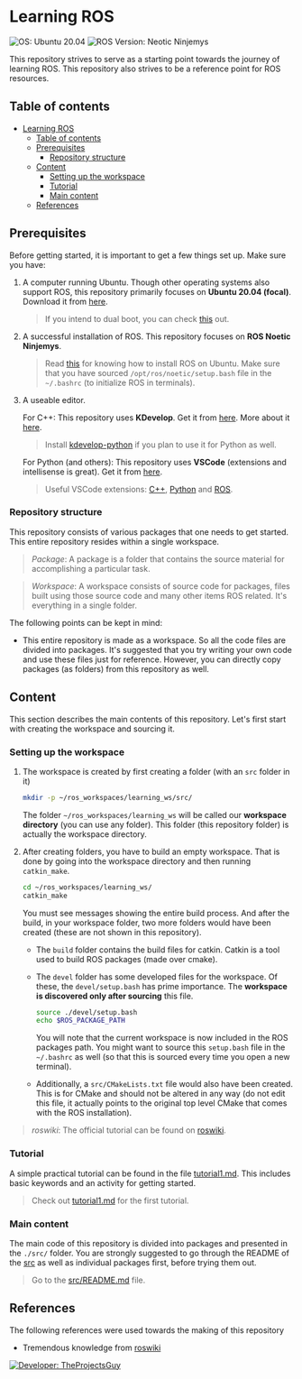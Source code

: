 # Learning ROS

![OS: Ubuntu 20.04][os-tag] ![ROS Version: Neotic Ninjemys][rosversion-tag]

This repository strives to serve as a starting point towards the journey of learning ROS. This repository also strives to be a reference point for ROS resources.

## Table of contents

- [Learning ROS](#learning-ros)
    - [Table of contents](#table-of-contents)
    - [Prerequisites](#prerequisites)
        - [Repository structure](#repository-structure)
    - [Content](#content)
        - [Setting up the workspace](#setting-up-the-workspace)
        - [Tutorial](#tutorial)
        - [Main content](#main-content)
    - [References](#references)

## Prerequisites

Before getting started, it is important to get a few things set up. Make sure you have:

1. A computer running Ubuntu. Though other operating systems also support ROS, this repository primarily focuses on **Ubuntu 20.04 (focal)**. Download it from [here][ubuntu-download].
    > If you intend to dual boot, you can check [this][ubuntu-dualboot] out.
2. A successful installation of ROS. This repository focuses on **ROS Noetic Ninjemys**.
    > Read [this][ros-installation] for knowing how to install ROS on Ubuntu. Make sure that you have sourced `/opt/ros/noetic/setup.bash` file in the `~/.bashrc` (to initialize ROS in terminals).
3. A useable editor.

    For C++: This repository uses **KDevelop**. Get it from [here](https://www.kdevelop.org/). More about it [here](http://wiki.ros.org/IDEs#KDevelop).
    > Install [kdevelop-python](https://apps.kde.org/en/kdev-python) if you plan to use it for Python as well.

    For Python (and others): This repository uses **VSCode** (extensions and intellisense is great). Get it from [here][vscode-website].
    > Useful VSCode extensions: [C++][vscode-ext-cpp], [Python][vscode-ext-python] and [ROS][vscode-ext-ros].

### Repository structure

This repository consists of various packages that one needs to get started. This entire repository resides within a single workspace.

> _Package_: A package is a folder that contains the source material for accomplishing a particular task.

> _Workspace_: A workspace consists of source code for packages, files built using those source code and many other items ROS related. It's everything in a single folder.

The following points can be kept in mind:

- This entire repository is made as a workspace. So all the code files are divided into packages. It's suggested that you try writing your own code and use these files just for reference. However, you can directly copy packages (as folders) from this repository as well.

## Content

This section describes the main contents of this repository. Let's first start with creating the workspace and sourcing it.

### Setting up the workspace

1. The workspace is created by first creating a folder (with an `src` folder in it)

    ```bash
    mkdir -p ~/ros_workspaces/learning_ws/src/
    ```

    The folder `~/ros_workspaces/learning_ws` will be called our **workspace directory** (you can use any folder). This folder (this repository folder) is actually the workspace directory.
2. After creating folders, you have to build an empty workspace. That is done by going into the workspace directory and then running `catkin_make`.

    ```bash
    cd ~/ros_workspaces/learning_ws/
    catkin_make
    ```

    You must see messages showing the entire build process. And after the build, in your workspace folder, two more folders would have been created (these are not shown in this repository).
    - The `build` folder contains the build files for catkin. Catkin is a tool used to build ROS packages (made over cmake).
    - The `devel` folder has some developed files for the workspace. Of these, the `devel/setup.bash` has prime importance. The **workspace is discovered only after sourcing** this file.

        ```bash
        source ./devel/setup.bash
        echo $ROS_PACKAGE_PATH
        ```

        You will note that the current workspace is now included in the ROS packages path. You might want to source this `setup.bash` file in the `~/.bashrc` as well (so that this is sourced every time you open a new terminal).
    - Additionally, a `src/CMakeLists.txt` file would also have been created. This is for CMake and should not be altered in any way (do not edit this file, it actually points to the original top level CMake that comes with the ROS installation).

> _roswiki_: The official tutorial can be found on [roswiki][roswiki-iac].

### Tutorial

A simple practical tutorial can be found in the file [tutorial1.md](./tutorial1.md). This includes basic keywords and an activity for getting started.

> Check out [tutorial1.md](./tutorial1.md) for the first tutorial.

### Main content

The main code of this repository is divided into packages and presented in the `./src/` folder. You are strongly suggested to go through the README of the [src](./src/README.md) as well as individual packages first, before trying them out.

> Go to the [src/README.md](./src/README.md) file.

## References

The following references were used towards the making of this repository

- Tremendous knowledge from [roswiki][roswiki]

[![Developer: TheProjectsGuy][dev-shield]][dev-link]

[dev-shield]: https://img.shields.io/badge/Developer-TheProjectsGuy-00bbd8
[dev-link]: https://github.com/TheProjectsGuy
[os-tag]: https://img.shields.io/badge/Operating%20System-Ubuntu%2020.04%20(focal)-orange
[rosversion-tag]: https://img.shields.io/badge/ROS%20Release-Noetic%20Ninjemys-blue
[ros-installation]: http://wiki.ros.org/noetic/Installation
[ubuntu-download]: https://ubuntu.com/download/desktop
[ubuntu-dualboot]: https://www.tecmint.com/install-ubuntu-alongside-with-windows-dual-boot/
[vscode-website]: https://code.visualstudio.com/
[vscode-ext-cpp]: https://marketplace.visualstudio.com/items?itemName=ms-vscode.cpptools
[vscode-ext-python]: https://marketplace.visualstudio.com/items?itemName=ms-python.python
[vscode-ext-ros]: https://marketplace.visualstudio.com/items?itemName=ms-iot.vscode-ros
[roswiki]: http://wiki.ros.org/
[roswiki-iac]: http://wiki.ros.org/ROS/Tutorials/InstallingandConfiguringROSEnvironment
